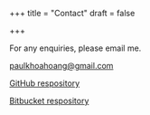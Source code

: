 +++
title = "Contact"
draft = false

+++

For any enquiries, please email me.

<a href="mailto:paulkhoahoang@gmail.com" title="Email"><i class="fa fa-envelope"></i> paulkhoahoang@gmail.com</a>

[<i class="fa fa-github"></i> GitHub respository](http://www.github.com/HoangPaul/)

[<i class="fa fa-bitbucket"></i> Bitbucket respository](http://www.bitbucket.org/HoangPaul/)